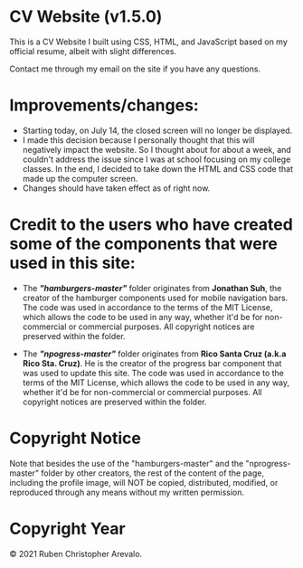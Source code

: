 # CV Website (v1.5.0)
This is a CV Website I built using CSS, HTML, and JavaScript based on my official resume, albeit with slight differences.

Contact me through my email on the site if you have any questions.

# Improvements/changes:

* Starting today, on July 14, the closed screen will no longer be displayed.
* I made this decision because I personally thought that this will negatively impact the website. So I thought about for about a week, and couldn't address the issue since I was at school focusing on my college classes. In the end, I decided to take down the HTML and CSS code that made up the computer screen.
* Changes should have taken effect as of right now.

# Credit to the users who have created some of the components that were used in this site: 

* The _**"hamburgers-master"**_ folder originates from **Jonathan Suh**, the creator of the hamburger components used for mobile navigation bars. The code was used in accordance to the terms of the MIT License, which allows the code to be used in any way, whether it'd be for non-commercial or commercial purposes. All copyright notices are preserved within the folder.

* The _**"npogress-master"**_ folder originates from **Rico Santa Cruz (a.k.a Rico Sta. Cruz)**. He is the creator of the progress bar component that was used to update this site. The code was used in accordance to the terms of the MIT License, which allows the code to be used in any way, whether it'd be for non-commercial or commercial purposes. All copyright notices are preserved within the folder.

# Copyright Notice

Note that besides the use of the "hamburgers-master" and the "nprogress-master" folder by other creators, the rest of the content of the page, including the profile image, will NOT be copied, distributed, modified, or reproduced through any means without my written permission.

# Copyright Year

© 2021 Ruben Christopher Arevalo.
